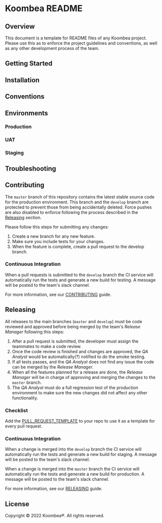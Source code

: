 # Koombea README

## Overview

This document is a template for README files of any Koombea project. Please use this as to enforce the project guidelines and conventions, as well as any other development process of the team.

## Getting Started

## Installation

## Conventions

## Environments

### Production
[Add a link and a description of this environment]: text

### UAT
[Add a link and a description of this environment]: text

### Staging
[Add a link and a description of this environment]: text

## Troubleshooting
[List and describe steps to help solving any known issue (E.g: Rollbacks, Certificates issues, etc).]: text

## Contributing

The `master` branch of this repository contains the latest stable source code for the production environment. This branch and the `develop` branch are protected to prevent those from being accidentally deleted. Force pushes are also disabled to enforce following the process described in the [Releasing](#releasing) section.

Please follow this steps for submitting any changes:

1. Create a new branch for any new feature.
2. Make sure you include tests for your changes.
3. When the feature is complete, create a pull request to the develop branch.

### Continuous Integration

When a pull requests is submitted to the `develop` branch the CI service will automatically run the tests and generate a new build for testing. A message will be posted to the team's slack channel.

For more information, see our [CONTRIBUTING](CONTRIBUTING.md) guide.

## Releasing

All releases to the main branches (`master` and `develop`) must be code reviewed and approved before being merged by the team's _Release Manager_ following this steps:

1. After a pull request is submitted, the developer must assign the teammates to make a code review.
2. Once the code review is finished and changes are approved, the _QA Analyst_ would be automatically(?) notified to do the smoke testing.
3. If all tests passes, and the _QA Analyst_ does not find any issue the code can be merged by the _Release Manager_.
4. When all the features planned for a release are done, the _Release Manager_ will be in charge of approving and merging the changes to the `master` branch.
5. The _QA Analyst_ must do a full regression test of the production environment to make sure the new changes did not affect any other functionality.

[NOTE: Each pull request must include the following checklist]: text

### Checklist

Add the [PULL_REQUEST_TEMPLATE](PULL_REQUEST_TEMPLATE.md) to your repo to use it as a template for every pull request.

### Continuous Integration

When a change is merged into the `develop` branch the CI service will automatically run the tests and generate a new build for staging. A message will be posted to the team's slack channel.

When a change is merged into the `master` branch the CI service will automatically run the tests and generate a new build for production. A message will be posted to the team's slack channel.


For more information, see our [RELEASING](RELEASING.md) guide.

## License

Copyright © 2022 Koombea®. All rights reserved.
